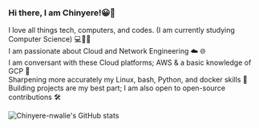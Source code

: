 ### Hi there, I am Chinyere!😀👋
I love all things tech, computers, and codes. (I am currently studying Computer Science) 💻👩‍💻<br/>
I am passionate about Cloud and Network Engineering ☁️ 🌐 <br/>
I am conversant with these Cloud platforms; AWS & a basic knowledge of GCP 💭 <br/>
Sharpening more accurately my Linux, bash, Python, and docker skills 🧰 <br/>
Building projects are my best part; I am also open to open-source contributions 🛠 <br/>


![Chinyere-nwalie's GitHub stats](https://github-readme-stats.vercel.app/api?username=Chinyere-nwalie&show_icons=true&theme=radical)
